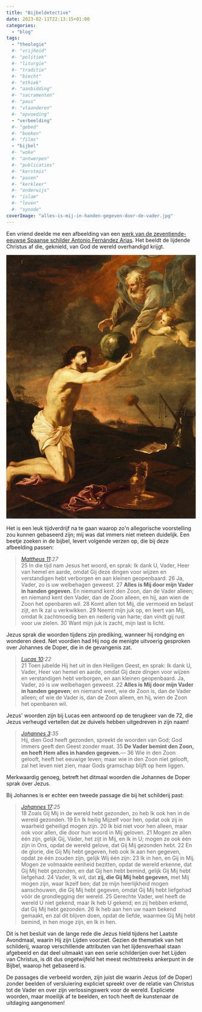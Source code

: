 ```yaml
---
title: "Bijbeldetective"
date: 2023-02-11T22:13:15+01:00
categories: 
  - "blog"
tags:
  - "theologie"
  #- "vrijheid"
  #- "politiek"
  #- "liturgie"
  #- "traditie"
  #- "biecht"
  #- "ethiek"
  #- "aanbidding"
  #- "sacramenten"
  #- "paus"
  #- "vlaanderen"
  #- "opvoeding"
  - "verbeelding"
  #- "gebed"
  #- "boeken"
  #- "films"
  - "bijbel"
  #- "woke"
  #- "antwerpen"
  #- "publicaties"
  #- "kerstmis"
  #- "pasen"
  #- "kerkleer"
  #- "onderwijs"
  #- "islam"
  #- "leven"
  #- "synode"
coverImage: "alles-is-mij-in-handen-gegeven-door-de-vader.jpg"
---
```


Een vriend deelde me een afbeelding van een [werk van de zeventiende-eeuwse Spaanse schilder Antonio Fernández Arias](https://www.museodelprado.es/en/the-collection/art-work/jesus-receiving-the-world-from-god-the-father/d22f53c3-f475-4415-9bd7-a2558babbb72). Het beeldt de lijdende Christus af die, geknield, van God de wereld overhandigd krijgt.  

![](images/alles-is-mij-in-handen-gegeven-door-de-vader.jpg)

Het is een leuk tijdverdrijf na te gaan waarop zo'n allegorische voorstelling zou kunnen gebaseerd zijn; mij was dat immers niet meteen duidelijk. Een beetje zoeken in de bijbel, levert volgende verzen op, die bij deze afbeelding passen:

> *[Mattheus 11](https://bijbel.gelovenleren.net/mt.html#mt-11):27*  
> 25 In die tijd nam Jesus het woord, en sprak: Ik dank U, Vader, Heer van hemel en aarde, omdat Gij deze dingen voor wijzen en verstandigen hebt verborgen en aan kleinen geopenbaard. 26 Ja, Vader, zo is uw welbehagen geweest. 27 **Alles is Mij door mijn Vader in handen gegeven.** En niemand kent den Zoon, dan de Vader alleen; en niemand kent den Vader, dan de Zoon alleen, en hij, aan wien de Zoon het openbaren wil. 28 Komt allen tot Mij, die vermoeid en belast zijt, en Ik zal u verkwikken. 29 Neemt mijn juk op, en leert van Mij, omdat Ik zachtmoedig ben en nederig van harte; dan vindt gij rust voor uw zielen. 30 Want mijn juk is zacht, mijn last is licht.

Jezus sprak die woorden tijdens zijn prediking, wanneer hij rondging en wonderen deed. Net voordien had Hij nog de menigte uitvoerig gesproken over Johannes de Doper, die in de gevangenis zat.

> *[Lucas 10](https://bijbel.gelovenleren.net/lc.html#lc-10):22*  
> 21 Toen jubelde Hij het uit in den Heiligen Geest, en sprak: Ik dank U, Vader, Heer van hemel en aarde, omdat Gij deze dingen voor wijzen en verstandigen hebt verborgen, en aan kleinen geopenbaard. Ja, Vader, zó is uw welbehagen geweest. 22 **Alles is Mij door mijn Vader in handen gegeven**; en niemand weet, wie de Zoon is, dan de Vader alleen; of wie de Vader is, dan de Zoon alleen, en hij, wien de Zoon het openbaren wil.

Jezus' woorden zijn bij Lucas een antwoord op de terugkeer van de 72, die Jezus verheugd vertellen dat ze duivels hebben uitgedreven in zijn naam!

> *[Johannes 3](https://bijbel.gelovenleren.net/jh.html#jh-3):35*  
> Hij, dien God heeft gezonden, spreekt de woorden van God; God immers geeft den Geest zonder maat. 35 **De Vader bemint den Zoon, en heeft Hem alles in handen gegeven.**— 36 Wie in den Zoon gelooft, heeft het eeuwige leven; maar wie in den Zoon niet gelooft, zal het leven niet zien, maar Gods gramschap blijft op hem liggen.

Merkwaardig genoeg, betreft het ditmaal woorden die Johannes de Doper sprak óver Jezus. 

Bij Johannes is er echter een tweede passage die bij het schilderij past:

> *[Johannes 17](https://bijbel.gelovenleren.net/jh.html#jh-17):25*  
> 18 Zoals Gij Mij in de wereld hebt gezonden, zo heb Ik ook hen in de wereld gezonden. 19 En Ik heilig Mijzelf voor hen, opdat ook zij in waarheid geheiligd mogen zijn. 20 Ik bid niet voor hen alleen, maar ook voor allen, die door hun woord in Mij geloven. 21 Mogen ze allen één zijn, gelijk Gij, Vader, het zijt in Mij, en Ik in U; mogen ze ook één zijn in Ons, opdat de wereld gelove, dat Gij Mij gezonden hebt. 22 En de glorie, die Gij Mij hebt gegeven, heb ook Ik aan hen gegeven, opdat ze één zouden zijn, gelijk Wij één zijn: 23 Ik in hen, en Gij in Mij. Mogen ze volmaakte eenheid bezitten, opdat de wereld erkenne, dat Gij Mij hebt gezonden, en dat Gij hen hebt bemind, gelijk Gij Mij hebt liefgehad. 24 Vader, Ik wil, dat **zij, die Gij Mij hebt gegeven,** met Mij mogen zijn, waar Ikzelf ben; dat ze mijn heerlijkheid mogen aanschouwen, die Gij Mij hebt gegeven, omdat Gij Mij hebt liefgehad vóór de grondlegging der wereld. 25 Gerechte Vader, wel heeft de wereld U niet gekend, maar Ik heb U gekend; en zij hebben erkend, dat Gij Mij hebt gezonden. 26 Ik heb aan hen uw naam bekend gemaakt, en zal dit blijven doen, opdat de liefde, waarmee Gij Mij hebt bemind, in hen moge zijn, en Ik in hen.

Dit is het besluit van de lange rede die Jezus hield tijdens het Laatste Avondmaal, waarin Hij zijn Lijden voorziet. Gezien de thematiek van het schilderij, waarop verschillende attributen van het lijdensverhaal staan afgebeeld en dat deel uitmaakt van een serie schilderijen over het Lijden van Christus, is dit dus ongetwijfeld het meest rechtstreeks ankerpunt in de Bijbel, waarop het gebaseerd is. 

De passages die verbeeld worden, zijn juist die waarin Jezus (of de Doper) zonder beelden of versluiering expliciet spreekt over de relatie van Christus tot de Vader en over zijn verlossingswerk voor de wereld. Expliciete woorden, maar moeilijk af te beelden, en toch heeft de kunstenaar de uitdaging aangenomen! 

